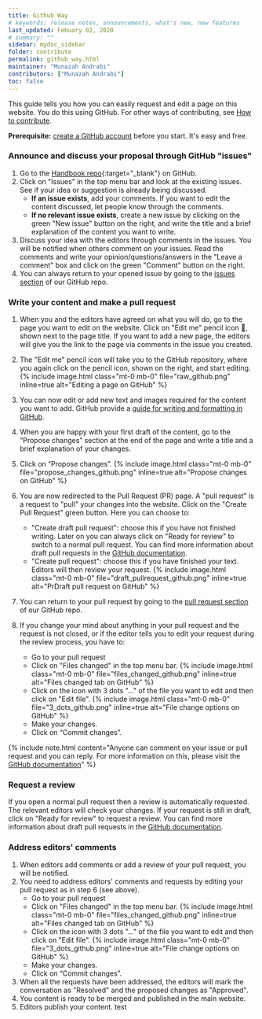 ```yaml
---
title: Github Way
# keywords: release notes, announcements, what's new, new features
last_updated: Febuary 02, 2020
# summary: ""
sidebar: mydoc_sidebar
folder: contribute
permalink: github_way.html
maintainer: "Munazah Andrabi"
contributors: ["Munazah Andrabi"]
toc: false
---
```



This guide tells you how you can easily request and edit a page on this website. You do this using GitHub. For other ways of contributing, see [How to contribute](https://ibisba.github.io/handbook/How_to_Contribute.html).


**Prerequisite:** [create a GitHub account](https://github.com/join) before you start. It's easy and free.


### Announce and discuss your proposal through GitHub "issues"
1. Go to the [Handbook repo](https://github.com/ibisba/handbook){:target="_blank"} on GitHub.
2. Click on "Issues" in the top menu bar and look at the existing issues. See if your idea or suggestion is already being discussed.
      - **If an issue exists**, add your comments. If you want to edit the content discussed, let people know through the comments.
      - **If no relevant issue exists**, create a new issue by clicking on the green "New issue" button on the right, and write the title and a brief explanation 
          of the content you want to write. 
3. Discuss your idea with the editors through comments in the issues. You will be notified when others comment on your issues. 
   Read the comments and write your opinion/questions/answers in the "Leave a comment" box and click on the green "Comment" button on the right.
4. You can always return to your opened issue by going to the [issues section](https://github.com/ibisba/handbook/issues) of our GitHub repo.  


### Write your content and make a pull request

1. When you and the editors have agreed on what you will do, go to the page you want to edit on the website. Click on "Edit me" pencil icon :pencil:, shown next to the page title. If you want to add a new page, the editors will give you the link to the page via comments in the issue you created.  
2. The "Edit me" pencil icon will take you to the GitHub repository, where you again click on the pencil icon, shown on the right, and start editing.
    {% include image.html class="mt-0 mb-0" file="raw_github.png" inline=true alt="Editing a page on GitHub" %}
3. You can now edit or add new text and images required for the content you want to add. GitHub provide a [guide for writing and formatting in GitHub](https://docs.github.com/en/github/writing-on-github/getting-started-with-writing-and-formatting-on-github). 
4. When you are happy with your first draft of the content, go to the “Propose changes” section at the end of the page and write a title and a brief explanation of your changes.
5. Click on “Propose changes”.
    {% include image.html class="mt-0 mb-0" file="propose_changes_github.png" inline=true alt="Propose changes on GitHub" %}
6. You are now redirected to the Pull Request (PR) page. A "pull request" is a request to "pull" your changes into the website. Click on the "Create Pull Request" green button. Here you can choose to:

     - "Create draft pull request": choose this if you have not finished writing. Later on you can always click on "Ready for review" to switch to a normal pull request. You can find more information about draft pull requests in the [GitHub documentation](https://docs.github.com/en/github/collaborating-with-issues-and-pull-requests/about-pull-requests#draft-pull-requests).
     - "Create pull request": choose this if you have finished your text. Editors will then review your request.
    {% include image.html class="mt-0 mb-0" file="draft_pullrequest_github.png" inline=true alt="PrDraft pull request on GitHub" %}

7. You can return to your pull request by going to the [pull request section](https://github.com/ibisba/handbook/pulls) of our GitHub repo.

8. If you change your mind about anything in your pull request and the request is not closed, or if the editor tells you to edit your request during the review process, you have to:
    - Go to your pull request
    - Click on "Files changed" in the top menu bar.
      {% include image.html class="mt-0 mb-0" file="files_changed_github.png" inline=true alt="Files changed tab on GitHub" %}
    - Click on the icon with 3 dots "..." of the file you  want to edit and then click on "Edit file".
      {% include image.html class="mt-0 mb-0" file="3_dots_github.png" inline=true alt="File change options on GitHub" %}
    - Make your changes.
    - Click on “Commit changes”.

{% include note.html content="Anyone can comment on your issue or pull request and you can reply. For more information on this, please visit the [GitHub documentation](https://docs.github.com/en/github/collaborating-with-issues-and-pull-requests/commenting-on-a-pull-request)" %}

### Request a review

If you open a normal pull request then a review is automatically requested. The relevant editors will check your changes. If your request is still in draft, click on "Ready for review" to request a review. You can find more information about draft pull requests in the [GitHub documentation](https://docs.github.com/en/github/collaborating-with-issues-and-pull-requests/changing-the-stage-of-a-pull-request#marking-a-pull-request-as-ready-for-review).

### Address editors' comments

1. When editors add comments or add a review of your pull request, you will be notified.
2. You need to address editors' comments and requests by editing your pull request as in step 6 (see above).
   - Go to your pull request
   - Click on "Files changed" in the top menu bar.
    {% include image.html class="mt-0 mb-0" file="files_changed_github.png" inline=true alt="Files changed tab on GitHub" %}
   - Click on the icon with 3 dots "..." of the file you  want to edit and then click on "Edit file".
    {% include image.html class="mt-0 mb-0" file="3_dots_github.png" inline=true alt="File change options on GitHub" %}
   - Make your changes.
   - Click on “Commit changes”.
3. When all the requests have been addressed, the editors will mark the conversation as "Resolved" and the proposed changes as "Approved".
4. You content is ready to be merged and published in the main website.
5. Editors publish your content.
test

